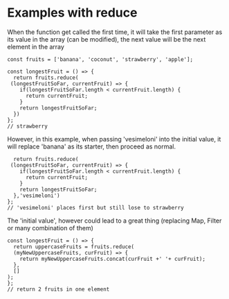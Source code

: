 # Examples with reduce

When the function get called the first time, it will take the first parameter as its value in the array (can be modified),
the next value will be the next element in the array

```
const fruits = ['banana', 'coconut', 'strawberry', 'apple'];

const longestFruit = () => {
  return fruits.reduce(
 (longestFruitSoFar, currentFruit) => {
    if(longestFruitSoFar.length < currentFruit.length) {
      return currentFruit;
    }
    return longestFruitSoFar;
  })
};
// strawberry
```
However, in this example, when passing 'vesimeloni' into the initial value, it will replace 'banana' as its starter,
then proceed as normal.

``` const longestFruit = () => {
  return fruits.reduce(
 (longestFruitSoFar, currentFruit) => {
    if(longestFruitSoFar.length < currentFruit.length) {
      return currentFruit;
    }
    return longestFruitSoFar;
  },'vesimeloni')
};
// 'vesimeloni' places first but still lose to strawberry
```
The 'initial value', however could lead to a great thing (replacing Map, Filter or many combination of them)
```
const longestFruit = () => {
  return uppercaseFruits = fruits.reduce(
  (myNewUppercaseFruits, curFruit) => {
    return myNewUppercaseFruits.concat(curFruit +' '+ curFruit);
  },
  []
);
};
// return 2 fruits in one element
```



